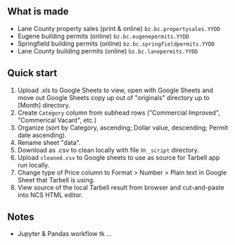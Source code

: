 What is made
------------
* Lane County property sales (print & online) `bz.bc.propertysales.YYDD`
* Eugene building permits (online) `bz.bc.eugenepermits.YYDD`
* Springfield building permits (online) `bz.bc.springfieldpermits.YYDD`
* Lane County building permits (online) `bz.bc.lanepermits.YYDD`

Quick start
-----------

1. Upload .xls to Google Sheets to view, open with Google Sheets and move out Google Sheets copy up out of "originals" directory up to [Month] directory.
1. Create `Category` column from subhead rows ("Commercial Improved", "Commerical Vacant", etc.)
1. Organize (sort by Category, ascending; Dollar value, descending; Permit date ascending).
1. Rename sheet "data".
1. Download as .csv to clean locally with file in `_script` directory.
1. Upload `cleaned.csv` to Google sheets to use as source for Tarbell app run locally.
1. Change type of Price column to Format > Number > Plain text in Google Sheet that Tarbell is using.
1. View source of the local Tarbell result from browser and cut-and-paste into NCS HTML editor.

Notes
--------------

* Jupyter & Pandas workflow tk ... 
